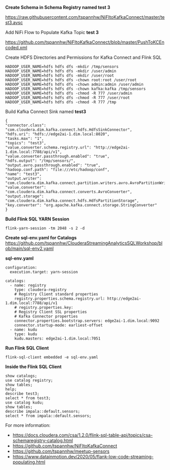 **Create Schema in Schema Registry named test 3**

https://raw.githubusercontent.com/tspannhw/NiFItoKafkaConnect/master/test3.avsc

Add NiFi Flow to Populate Kafka Topic **test 3**

https://github.com/tspannhw/NiFItoKafkaConnect/blob/master/PushToKCEncoded.xml

Create HDFS Directories and Permissions for Kafka Connect and Flink SQL

```
HADOOP_USER_NAME=hdfs hdfs dfs -mkdir /tmp/sensors
HADOOP_USER_NAME=hdfs hdfs dfs -mkdir /user/admin
HADOOP_USER_NAME=hdfs hdfs dfs -mkdir /user/root
HADOOP_USER_NAME=hdfs hdfs dfs -chown root:root /user/root
HADOOP_USER_NAME=hdfs hdfs dfs -chown admin:admin /user/admin
HADOOP_USER_NAME=hdfs hdfs dfs -chown kafka:kafka /tmp/sensors
HADOOP_USER_NAME=hdfs hdfs dfs -chmod -R 777 /user/admin
HADOOP_USER_NAME=hdfs hdfs dfs -chmod -R 777 /user/root
HADOOP_USER_NAME=hdfs hdfs dfs -chmod -R 777 /tmp
```

Build Kafka Connect Sink named **test3**

```
{
"connector.class": "com.cloudera.dim.kafka.connect.hdfs.HdfsSinkConnector",
"hdfs.uri": "hdfs://edge2ai-1.dim.local:8020",
"tasks.max": "1",
"topics": "test3",
"value.converter.schema.registry.url": "http://edge2ai-1.dim.local:7788/api/v1",
"value.converter.passthrough.enabled": "true",
"hdfs.output": "/tmp/sensors/",
"output.avro.passthrough.enabled": "true",
"hadoop.conf.path": "file:///etc/hadoop/conf",
"name": "test3",
"output.writer": "com.cloudera.dim.kafka.connect.partition.writers.avro.AvroPartitionWriter",
"value.converter": "com.cloudera.dim.kafka.connect.converts.AvroConverter",
"output.storage": "com.cloudera.dim.kafka.connect.hdfs.HdfsPartitionStorage",
"key.converter": "org.apache.kafka.connect.storage.StringConverter"
}
```

**Build Flink SQL YARN Session**  
  
`flink-yarn-session -tm 2048 -s 2 -d`

**Create sql-env.yaml for Catalogs**  
https://github.com/tspannhw/ClouderaStreamingAnalyticsSQLWorkshop/blob/main/sql-env2.yaml

**sql-env.yaml**

```
configuration:
  execution.target: yarn-session

catalogs:
  - name: registry
    type: cloudera-registry
    # Registry Client standard properties
    registry.properties.schema.registry.url: http://edge2ai-1.dim.local:7788/api/v1
    # registry.properties.key: 
    # Registry Client SSL properties
    # Kafka Connector properties
    connector.properties.bootstrap.servers: edge2ai-1.dim.local:9092
    connector.startup-mode: earliest-offset
  - name: kudu
    type: kudu
    kudu.masters: edge2ai-1.dim.local:7051
```

**Run Flink SQL Client**  
  
`flink-sql-client embedded -e sql-env.yaml`

**Inside the Flink SQL Client**

```
show catalogs;
use catalog registry;
show tables;
help;
describe test3;
select * from test3;
use catalog kudu;
show tables;
describe impala::default.sensors;
select * from impala::default.sensors;
```

For more information:

*   https://docs.cloudera.com/csa/1.2.0/flink-sql-table-api/topics/csa-schemaregistry-catalog.html
*   https://github.com/tspannhw/NiFItoKafkaConnect
*   https://github.com/tspannhw/meetup-sensors
*   https://www.datainmotion.dev/2020/05/flank-low-code-streaming-populating.html
